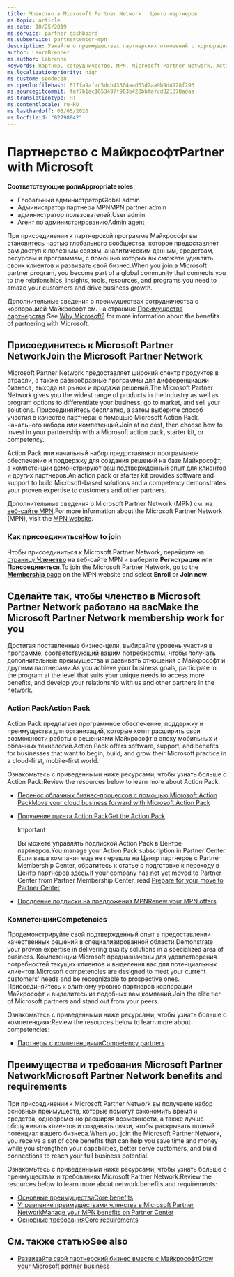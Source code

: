 ```yaml
---
title: Членство в Microsoft Partner Network | Центр партнеров
ms.topic: article
ms.date: 10/25/2019
ms.service: partner-dashboard
ms.subservice: partnercenter-mpn
description: Узнайте о преимуществах партнерских отношений с корпорацией Майкрософт, в том числе об Action Pack от Майкрософт, компетенциях и возможностях программы, которые помогут вам выделиться на фоне конкурентов, выйти на рынок со своими решениями и успешно их продавать.
author: LauraBrenner
ms.author: labrenne
keywords: партнер, сотрудничество, MPN, Microsoft Partner Network, Action Pack, MAPS, подписка Action Pack, преимущества, преимущества MPN, членство, Silver, Gold, компетенции
ms.localizationpriority: high
ms.custom: seodec18
ms.openlocfilehash: 617fa9afac5dcb43304aad63d2aa9b9d4928f293
ms.sourcegitcommit: faf7b1ac1653497f963b428bbfafcd821378adaa
ms.translationtype: HT
ms.contentlocale: ru-RU
ms.lasthandoff: 05/05/2020
ms.locfileid: "82798842"
---
```

# <a name="partner-with-microsoft"></a><span data-ttu-id="7df54-104">Партнерство с Майкрософт</span><span class="sxs-lookup"><span data-stu-id="7df54-104">Partner with Microsoft</span></span>

<span data-ttu-id="7df54-105">**Соответствующие роли**</span><span class="sxs-lookup"><span data-stu-id="7df54-105">**Appropriate roles**</span></span>
-   <span data-ttu-id="7df54-106">Глобальный администратор</span><span class="sxs-lookup"><span data-stu-id="7df54-106">Global admin</span></span>
-   <span data-ttu-id="7df54-107">Администратор партнера MPN</span><span class="sxs-lookup"><span data-stu-id="7df54-107">MPN partner admin</span></span>
-   <span data-ttu-id="7df54-108">администратор пользователей.</span><span class="sxs-lookup"><span data-stu-id="7df54-108">User admin</span></span>
-   <span data-ttu-id="7df54-109">Агент по администрированию</span><span class="sxs-lookup"><span data-stu-id="7df54-109">Admin agent</span></span>

<span data-ttu-id="7df54-110">При присоединении к партнерской программе Майкрософт вы становитесь частью глобального сообщества, которое предоставляет вам доступ к полезным связям, аналитическим данным, средствам, ресурсам и программам, с помощью которых вы сможете удивлять своих клиентов и развивать свой бизнес.</span><span class="sxs-lookup"><span data-stu-id="7df54-110">When you join a Microsoft partner program, you become part of a global community that connects you to the relationships, insights, tools, resources, and programs you need to amaze your customers and drive business growth.</span></span>

<span data-ttu-id="7df54-111">Дополнительные сведения о преимуществах сотрудничества с корпорацией Майкрософт см. на странице [Преимущества партнерства](https://partner.microsoft.com/business-opportunities/why-microsoft).</span><span class="sxs-lookup"><span data-stu-id="7df54-111">See [Why Microsoft?](https://partner.microsoft.com/business-opportunities/why-microsoft) for more information about the benefits of partnering with Microsoft.</span></span> 

## <a name="join-the-microsoft-partner-network"></a><span data-ttu-id="7df54-112">Присоединитесь к Microsoft Partner Network</span><span class="sxs-lookup"><span data-stu-id="7df54-112">Join the Microsoft Partner Network</span></span>

<!-- 12/5/18 The content below was copied and pasted directly from the Membership page of the MPN site (https://partner.microsoft.com/membership)-->

<span data-ttu-id="7df54-113">Microsoft Partner Network предоставляет широкий спектр продуктов в отрасли, а также разнообразные программы для дифференциации бизнеса, выхода на рынок и продажи решений.</span><span class="sxs-lookup"><span data-stu-id="7df54-113">The Microsoft Partner Network gives you the widest range of products in the industry as well as program options to differentiate your business, go to market, and sell your solutions.</span></span> <span data-ttu-id="7df54-114">Присоединяйтесь бесплатно, а затем выберите способ участия в качестве партнера: с помощью Microsoft Action Pack, начального набора или компетенций.</span><span class="sxs-lookup"><span data-stu-id="7df54-114">Join at no cost, then choose how to invest in your partnership with a Microsoft action pack, starter kit, or competency.</span></span>

<span data-ttu-id="7df54-115">Action Pack или начальный набор предоставляют программное обеспечение и поддержку для создания решений на базе Майкрософт, а компетенции демонстрируют ваш подтвержденный опыт для клиентов и других партнеров.</span><span class="sxs-lookup"><span data-stu-id="7df54-115">An action pack or starter kit provides software and support to build Microsoft-based solutions and a competency demonstrates your proven expertise to customers and other partners.</span></span>

<span data-ttu-id="7df54-116">Дополнительные сведения о Microsoft Partner Network (MPN) см. на [веб-сайте MPN](https://partner.microsoft.com/commercial).</span><span class="sxs-lookup"><span data-stu-id="7df54-116">For more information about the Microsoft Partner Network (MPN), visit the [MPN website](https://partner.microsoft.com/commercial).</span></span>

### <a name="how-to-join"></a><span data-ttu-id="7df54-117">Как присоединиться</span><span class="sxs-lookup"><span data-stu-id="7df54-117">How to join</span></span>

<span data-ttu-id="7df54-118">Чтобы присоединиться к Microsoft Partner Network, перейдите на [страницу **Членство**](https://partner.microsoft.com/membership) на веб-сайте MPN и выберите **Регистрация** или **Присоединиться**.</span><span class="sxs-lookup"><span data-stu-id="7df54-118">To join the Microsoft Partner Network, go to the [**Membership** page](https://partner.microsoft.com/membership) on the MPN website and select **Enroll** or **Join now**.</span></span>

## <a name="make-the-microsoft-partner-network-membership-work-for-you"></a><span data-ttu-id="7df54-119">Сделайте так, чтобы членство в Microsoft Partner Network работало на вас</span><span class="sxs-lookup"><span data-stu-id="7df54-119">Make the Microsoft Partner Network membership work for you</span></span>

<!-- 10/25/2019 The content below content from the Membership pages of the MPN site (https://partner.microsoft.com/membership) and additional updated content.-->

<span data-ttu-id="7df54-120">Достигая поставленные бизнес-цели, выбирайте уровень участия в программе, соответствующий вашим потребностям, чтобы получать дополнительные преимущества и развивать отношения с Майкрософт и другими партнерами.</span><span class="sxs-lookup"><span data-stu-id="7df54-120">As you achieve your business goals, participate in the program at the level that suits your unique needs to access more benefits, and develop your relationship with us and other partners in the network.</span></span>

### <a name="action-pack"></a><span data-ttu-id="7df54-121">Action Pack</span><span class="sxs-lookup"><span data-stu-id="7df54-121">Action Pack</span></span>

<span data-ttu-id="7df54-122">Action Pack предлагает программное обеспечение, поддержку и преимущества для организаций, которые хотят расширить свои возможности работы с решениями Майкрософт в эпоху мобильных и облачных технологий.</span><span class="sxs-lookup"><span data-stu-id="7df54-122">Action Pack offers software, support, and benefits for businesses that want to begin, build, and grow their Microsoft practice in a cloud-first, mobile-first world.</span></span> 

<span data-ttu-id="7df54-123">Ознакомьтесь с приведенными ниже ресурсами, чтобы узнать больше о Action Pack:</span><span class="sxs-lookup"><span data-stu-id="7df54-123">Review the resources below to learn more about Action Pack:</span></span>

- [<span data-ttu-id="7df54-124">Перенос облачных бизнес-процессов с помощью Microsoft Action Pack</span><span class="sxs-lookup"><span data-stu-id="7df54-124">Move your cloud business forward with Microsoft Action Pack</span></span>](https://partner.microsoft.com/membership/action-pack)

- [<span data-ttu-id="7df54-125">Получение пакета Action Pack</span><span class="sxs-lookup"><span data-stu-id="7df54-125">Get the Action Pack</span></span>](mpn-get-action-pack.md)
  
    >[!IMPORTANT]
    ><span data-ttu-id="7df54-126">Вы можете управлять подпиской Action Pack в Центре партнеров.</span><span class="sxs-lookup"><span data-stu-id="7df54-126">You manage your Action Pack subscription in Partner Center.</span></span> <span data-ttu-id="7df54-127">Если ваша компания еще не перешла на Центр партнеров с Partner Membership Center, обратитесь к статье о подготовке к переходу в Центр партнеров [здесь](prepare-pmc-pc-migration.md).</span><span class="sxs-lookup"><span data-stu-id="7df54-127">If your company has not yet moved to Partner Center from Partner Membership Center, read [Prepare for your move to Partner Center](prepare-pmc-pc-migration.md)</span></span>  

- [<span data-ttu-id="7df54-128">Продление подписки на предложения MPN</span><span class="sxs-lookup"><span data-stu-id="7df54-128">Renew your MPN offers</span></span>](renew-mpn-offers.md)

### <a name="competencies"></a><span data-ttu-id="7df54-129">Компетенции</span><span class="sxs-lookup"><span data-stu-id="7df54-129">Competencies</span></span>

<span data-ttu-id="7df54-130">Продемонстрируйте свой подтвержденный опыт в предоставлении качественных решений в специализированной области.</span><span class="sxs-lookup"><span data-stu-id="7df54-130">Demonstrate your proven expertise in delivering quality solutions in a specialized area of business.</span></span> <span data-ttu-id="7df54-131">Компетенции Microsoft предназначены для удовлетворения потребностей текущих клиентов и выделения вас для потенциальных клиентов.</span><span class="sxs-lookup"><span data-stu-id="7df54-131">Microsoft competencies are designed to meet your current customers' needs and be recognizable to prospective ones.</span></span> <span data-ttu-id="7df54-132">Присоединяйтесь к элитному уровню партнеров корпорации Майкрософт и выделитесь из подобных вам компаний.</span><span class="sxs-lookup"><span data-stu-id="7df54-132">Join the elite tier of Microsoft partners and stand out from your peers.</span></span>

<span data-ttu-id="7df54-133">Ознакомьтесь с приведенными ниже ресурсами, чтобы узнать больше о компетенциях:</span><span class="sxs-lookup"><span data-stu-id="7df54-133">Review the resources below to learn more about competencies:</span></span>

- [<span data-ttu-id="7df54-134">Партнеры с компетенциями</span><span class="sxs-lookup"><span data-stu-id="7df54-134">Competency partners</span></span>](https://partner.microsoft.com/membership/competencies)

## <a name="microsoft-partner-network-benefits-and-requirements"></a><span data-ttu-id="7df54-135">Преимущества и требования Microsoft Partner Network</span><span class="sxs-lookup"><span data-stu-id="7df54-135">Microsoft Partner Network benefits and requirements</span></span>

<span data-ttu-id="7df54-136">При присоединении к Microsoft Partner Network вы получаете набор основных преимуществ, которые помогут сэкономить время и средства, одновременно расширяя возможности, а также лучше обслуживать клиентов и создавать связи, чтобы раскрывать полный потенциал вашего бизнеса.</span><span class="sxs-lookup"><span data-stu-id="7df54-136">When you join the Microsoft Partner Network, you receive a set of core benefits that can help you save time and money while you strengthen your capabilities, better serve customers, and build connections to reach your full business potential.</span></span>

<span data-ttu-id="7df54-137">Ознакомьтесь с приведенными ниже ресурсами, чтобы узнать больше о преимуществах и требованиях Microsoft Partner Network:</span><span class="sxs-lookup"><span data-stu-id="7df54-137">Review the resources below to learn more about network benefits and requirements:</span></span>

- [<span data-ttu-id="7df54-138">Основные преимущества</span><span class="sxs-lookup"><span data-stu-id="7df54-138">Core benefits</span></span>](https://partner.microsoft.com/membership/core-benefits#simple-tab-content-1)
- [<span data-ttu-id="7df54-139">Управление преимуществами членства в Microsoft Partner Network</span><span class="sxs-lookup"><span data-stu-id="7df54-139">Manage your MPN benefits on Partner Center</span></span>](manage-your-partner-network-benefits.md)
- [<span data-ttu-id="7df54-140">Основные требования</span><span class="sxs-lookup"><span data-stu-id="7df54-140">Core requirements</span></span>](https://partner.microsoft.com/membership/core-benefits#simple-tab-content-2)

## <a name="see-also"></a><span data-ttu-id="7df54-141">См. также статью</span><span class="sxs-lookup"><span data-stu-id="7df54-141">See also</span></span>
- [<span data-ttu-id="7df54-142">Развивайте свой партнерский бизнес вместе с Майкрософт</span><span class="sxs-lookup"><span data-stu-id="7df54-142">Grow your Microsoft partner business</span></span>](grow-your-business.md)
